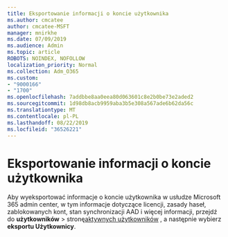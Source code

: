 ```yaml
---
title: Eksportowanie informacji o koncie użytkownika
ms.author: cmcatee
author: cmcatee-MSFT
manager: mnirkhe
ms.date: 07/09/2019
ms.audience: Admin
ms.topic: article
ROBOTS: NOINDEX, NOFOLLOW
localization_priority: Normal
ms.collection: Adm_O365
ms.custom:
- "9000166"
- "1700"
ms.openlocfilehash: 7addbbe8aa0eea80d063601c8e2b0be73e2aded2
ms.sourcegitcommit: 1d98db8acb9959aba3b5e308a567ade6b62da56c
ms.translationtype: MT
ms.contentlocale: pl-PL
ms.lasthandoff: 08/22/2019
ms.locfileid: "36526221"
---
```

# <a name="export-user-account-information"></a>Eksportowanie informacji o koncie użytkownika

Aby wyeksportować informacje o koncie użytkownika w usłudze Microsoft 365 admin center, w tym informacje dotyczące licencji, zasady haseł, zablokowanych kont, stan synchronizacji AAD i więcej informacji, przejdź do **użytkowników** > stronę[aktywnych użytkowników](https://go.microsoft.com/fwlink/p/?linkid=834822) , a następnie wybierz **eksportu Użytkownicy**.